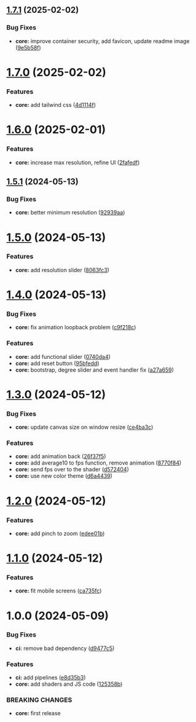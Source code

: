 ## [1.7.1](https://github.com/shivanshkc/mandelbrot/compare/v1.7.0...v1.7.1) (2025-02-02)


### Bug Fixes

* **core:** improve container security, add favicon, update readme image ([9e5b58f](https://github.com/shivanshkc/mandelbrot/commit/9e5b58f07fbf7680d38969a3d8c57b80c04db9c5))

# [1.7.0](https://github.com/shivanshkc/mandelbrot/compare/v1.6.0...v1.7.0) (2025-02-02)


### Features

* **core:** add tailwind css ([4d1114f](https://github.com/shivanshkc/mandelbrot/commit/4d1114f16cef432920b0fc3b2db319b54ae2433e))

# [1.6.0](https://github.com/shivanshkc/mandelbrot/compare/v1.5.1...v1.6.0) (2025-02-01)


### Features

* **core:** increase max resolution, refine UI ([2fafedf](https://github.com/shivanshkc/mandelbrot/commit/2fafedfe540d5ace349cfc387ae1561d2b19809c))

## [1.5.1](https://github.com/shivanshkc/mandelbrot/compare/v1.5.0...v1.5.1) (2024-05-13)


### Bug Fixes

* **core:** better minimum resolution ([92939aa](https://github.com/shivanshkc/mandelbrot/commit/92939aae3d6b6fad9be3512dc2ea6cf79d709111))

# [1.5.0](https://github.com/shivanshkc/mandelbrot/compare/v1.4.0...v1.5.0) (2024-05-13)


### Features

* **core:** add resolution slider ([8063fc3](https://github.com/shivanshkc/mandelbrot/commit/8063fc34491a589f33b58e4e369c909b69672380))

# [1.4.0](https://github.com/shivanshkc/mandelbrot/compare/v1.3.0...v1.4.0) (2024-05-13)


### Bug Fixes

* **core:** fix animation loopback problem ([c9f218c](https://github.com/shivanshkc/mandelbrot/commit/c9f218ce85f668e96b650a29267f7b35edb6eb71))


### Features

* **core:** add functional slider ([0740da4](https://github.com/shivanshkc/mandelbrot/commit/0740da47cb7c993197b932edee003a68558874f2))
* **core:** add reset button ([95bfedd](https://github.com/shivanshkc/mandelbrot/commit/95bfedd2d703724a7353a506d026a767d9317ef0))
* **core:** bootstrap, degree slider and event handler fix ([a27a659](https://github.com/shivanshkc/mandelbrot/commit/a27a6597b9ac1bfb2d51024f390397bd781b38a7))

# [1.3.0](https://github.com/shivanshkc/mandelbrot/compare/v1.2.0...v1.3.0) (2024-05-12)


### Bug Fixes

* **core:** update canvas size on window resize ([ce4ba3c](https://github.com/shivanshkc/mandelbrot/commit/ce4ba3c9a09762c2b1db6d15e159f8d4e2db1464))


### Features

* **core:** add animation back ([26f37f5](https://github.com/shivanshkc/mandelbrot/commit/26f37f58204c2d505964d34a7036642593eee3b3))
* **core:** add average10 to fps function, remove animation ([8770f84](https://github.com/shivanshkc/mandelbrot/commit/8770f84a65a7100551ed5d718283d5410d1a1324))
* **core:** send fps over to the shader ([d572404](https://github.com/shivanshkc/mandelbrot/commit/d5724046c5449e43928b62fcf46404f7e7d7f1cb))
* **core:** use new color theme ([d6a4439](https://github.com/shivanshkc/mandelbrot/commit/d6a44394f17c1b242176350e631a1fc327224090))

# [1.2.0](https://github.com/shivanshkc/mandelbrot/compare/v1.1.0...v1.2.0) (2024-05-12)


### Features

* **core:** add pinch to zoom ([edee01b](https://github.com/shivanshkc/mandelbrot/commit/edee01bed97d6f3b7560c44e62ab6f6ea385f303))

# [1.1.0](https://github.com/shivanshkc/mandelbrot/compare/v1.0.0...v1.1.0) (2024-05-12)


### Features

* **core:** fit mobile screens ([ca735fc](https://github.com/shivanshkc/mandelbrot/commit/ca735fc592fe94052fb9830988fff6f5173ebaf1))

# 1.0.0 (2024-05-09)


### Bug Fixes

* **ci:** remove bad dependency ([d9477c5](https://github.com/shivanshkc/mandelbrot/commit/d9477c5a7d6f87f46aef40fb8ffdc658ed463f2e))


### Features

* **ci:** add pipelines ([e8d35b3](https://github.com/shivanshkc/mandelbrot/commit/e8d35b36cbd653c8a4f44353be0be952a5cfac5f))
* **core:** add shaders and JS code ([125358b](https://github.com/shivanshkc/mandelbrot/commit/125358b48b5d8586b2ac6df5cc4cdfaa0f3fb982))


### BREAKING CHANGES

* **core:** first release
